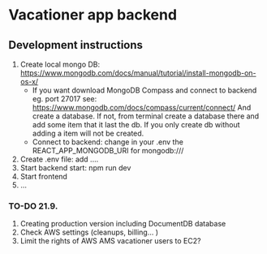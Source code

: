 # Vacationer app backend

## Development instructions
1. Create local mongo DB: 
    https://www.mongodb.com/docs/manual/tutorial/install-mongodb-on-os-x/
    - If you want download MongoDB Compass and connect to backend eg. port 27017 see: 
    https://www.mongodb.com/docs/compass/current/connect/ And create a database. 
    If not, from terminal create a database there and add some item that it last the db. If you only create db without adding a item will not be created.
    - Connect to backend: change in your .env the REACT_APP_MONGODB_URI for mongodb://<port>/<db name>
2. Create .env file: add ....
3. Start backend start: npm run dev
4. Start frontend
5. ...

### TO-DO 21.9.
1. Creating production version including DocumentDB database
2. Check AWS settings (cleanups, billing… )
3. Limit the rights of AWS AMS vacationer users to EC2?